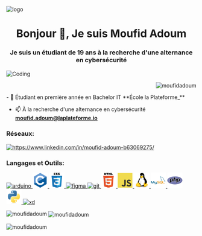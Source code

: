 ![logo](https://github.com/moufidadoum/moufidadoum/blob/main/github%20banni%C3%A8re.jpg)
<h1 align="center">Bonjour 👋, Je suis Moufid Adoum</h1>
<h3 align="center">Je suis un étudiant de 19 ans à la recherche d'une alternance en cybersécurité</h3>
<img align="center" alt="Coding" width="400" src="https://i.gifer.com/JXA0.gif">


<p align="right"> <img src="https://media.tenor.com/GfSX-u7VGM4AAAAC/coding.gif" alt="moufidadoum" /> </p>
- 💬 Étudiant en première année en Bachelor IT **École la Plateforme_**

- 📫 À la recherche d'une alternance en cybersécurité **moufid.adoum@laplateforme.io**

<h3 align="left">Réseaux:</h3>
<p align="left">
<a href="https://linkedin.com/in/https://www.linkedin.com/in/moufid-adoum-b63069275/" target="blank"><img align="center" src="https://raw.githubusercontent.com/rahuldkjain/github-profile-readme-generator/master/src/images/icons/Social/linked-in-alt.svg" alt="https://www.linkedin.com/in/moufid-adoum-b63069275/" height="30" width="40" /></a>
</p>

<h3 align="left">Langages et Outils:</h3>
<p align="left"> <a href="https://www.arduino.cc/" target="_blank" rel="noreferrer"> <img src="https://cdn.worldvectorlogo.com/logos/arduino-1.svg" alt="arduino" width="40" height="40"/> </a> <a href="https://www.cprogramming.com/" target="_blank" rel="noreferrer"> <img src="https://raw.githubusercontent.com/devicons/devicon/master/icons/c/c-original.svg" alt="c" width="40" height="40"/> </a> <a href="https://www.w3schools.com/css/" target="_blank" rel="noreferrer"> <img src="https://raw.githubusercontent.com/devicons/devicon/master/icons/css3/css3-original-wordmark.svg" alt="css3" width="40" height="40"/> </a> <a href="https://www.figma.com/" target="_blank" rel="noreferrer"> <img src="https://www.vectorlogo.zone/logos/figma/figma-icon.svg" alt="figma" width="40" height="40"/> </a> <a href="https://git-scm.com/" target="_blank" rel="noreferrer"> <img src="https://www.vectorlogo.zone/logos/git-scm/git-scm-icon.svg" alt="git" width="40" height="40"/> </a> <a href="https://www.w3.org/html/" target="_blank" rel="noreferrer"> <img src="https://raw.githubusercontent.com/devicons/devicon/master/icons/html5/html5-original-wordmark.svg" alt="html5" width="40" height="40"/> </a> <a href="https://developer.mozilla.org/en-US/docs/Web/JavaScript" target="_blank" rel="noreferrer"> <img src="https://raw.githubusercontent.com/devicons/devicon/master/icons/javascript/javascript-original.svg" alt="javascript" width="40" height="40"/> </a> <a href="https://www.linux.org/" target="_blank" rel="noreferrer"> <img src="https://raw.githubusercontent.com/devicons/devicon/master/icons/linux/linux-original.svg" alt="linux" width="40" height="40"/> </a> <a href="https://www.mysql.com/" target="_blank" rel="noreferrer"> <img src="https://raw.githubusercontent.com/devicons/devicon/master/icons/mysql/mysql-original-wordmark.svg" alt="mysql" width="40" height="40"/> </a> <a href="https://www.php.net" target="_blank" rel="noreferrer"> <img src="https://raw.githubusercontent.com/devicons/devicon/master/icons/php/php-original.svg" alt="php" width="40" height="40"/> </a> <a href="https://www.python.org" target="_blank" rel="noreferrer"> <img src="https://raw.githubusercontent.com/devicons/devicon/master/icons/python/python-original.svg" alt="python" width="40" height="40"/> </a> <a href="https://www.adobe.com/products/xd.html" target="_blank" rel="noreferrer"> <img src="https://cdn.worldvectorlogo.com/logos/adobe-xd.svg" alt="xd" width="40" height="40"/> </a> </p>

<p><img align="left" src="https://github-readme-stats.vercel.app/api/top-langs?username=moufidadoum&show_icons=true&locale=en&layout=compact" alt="moufidadoum" /></p>

<p>&nbsp;<img align="center" src="https://github-readme-stats.vercel.app/api?username=moufidadoum&show_icons=true&locale=en" alt="moufidadoum" /></p>

<p><img align="center" src="https://github-readme-streak-stats.herokuapp.com/?user=moufidadoum&" alt="moufidadoum" /></p>
